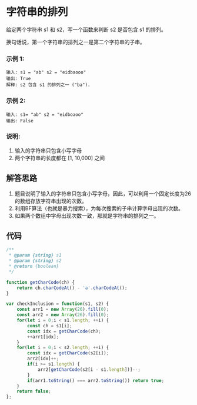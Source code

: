 # 字符串的排列
给定两个字符串 s1 和 s2，写一个函数来判断 s2 是否包含 s1 的排列。

换句话说，第一个字符串的排列之一是第二个字符串的子串。

### 示例 1:
```
输入: s1 = "ab" s2 = "eidbaooo"
输出: True
解释: s2 包含 s1 的排列之一 ("ba").
```

### 示例 2:
```
输入: s1= "ab" s2 = "eidboaoo"
输出: False
```

### 说明:
1. 输入的字符串只包含小写字母
2. 两个字符串的长度都在 [1, 10,000] 之间

## 解答思路
1. 题目说明了输入的字符串只包含小写字母，因此，可以利用一个固定长度为26的数组存放字符串出现的次数。
2. 利用BF算法（也就是暴力搜索），为每次搜索的子串计算字母出现的次数。
3. 如果两个数组中字母出现次数一致，那就是字符串的排列之一。

## 代码
```js
/**
 * @param {string} s1
 * @param {string} s2
 * @return {boolean}
 */

function getCharCode(ch) {
    return ch.charCodeAt() - 'a'.charCodeAt();
}

var checkInclusion = function(s1, s2) {
    const arr1 = new Array(26).fill(0);
    const arr2 = new Array(26).fill(0);
    for(let i = 0;i < s1.length; ++i) {
        const ch = s1[i];
        const idx = getCharCode(ch);
        ++arr1[idx];
    }
    for(let i = 0;i < s2.length; ++i) {
        const idx = getCharCode(s2[i]);
        arr2[idx]++;
        if(i >= s1.length) {
            arr2[getCharCode(s2[i - s1.length])]--;
        }
        if(arr1.toString() === arr2.toString()) return true;
    }
    return false;
};
```